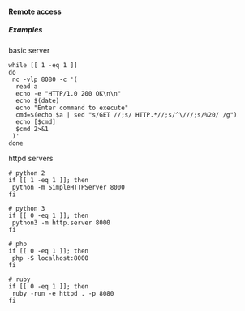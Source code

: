 #### Remote access

##### Examples

basic server

    while [[ 1 -eq 1 ]]
    do
     nc -vlp 8080 -c '(
      read a
      echo -e "HTTP/1.0 200 OK\n\n"
      echo $(date)
      echo "Enter command to execute"
      cmd=$(echo $a | sed "s/GET //;s/ HTTP.*//;s/^\///;s/%20/ /g")
      echo [$cmd]
      $cmd 2>&1
     )'
    done

httpd servers

    # python 2
    if [[ 1 -eq 1 ]]; then
     python -m SimpleHTTPServer 8000
    fi
    
    # python 3
    if [[ 0 -eq 1 ]]; then
     python3 -m http.server 8000
    fi
    
    # php
    if [[ 0 -eq 1 ]]; then
     php -S localhost:8000
    fi
    
    # ruby
    if [[ 0 -eq 1 ]]; then
     ruby -run -e httpd . -p 8080
    fi



